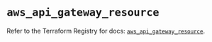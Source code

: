 # `aws_api_gateway_resource`

Refer to the Terraform Registry for docs: [`aws_api_gateway_resource`](https://registry.terraform.io/providers/hashicorp/aws/5.78.0/docs/resources/api_gateway_resource).
